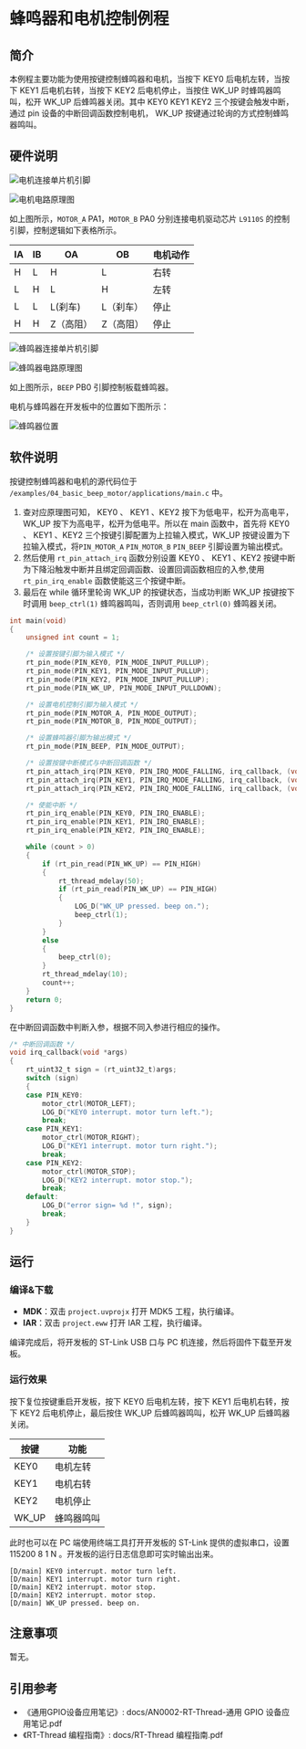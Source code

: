 # 蜂鸣器和电机控制例程

## 简介

本例程主要功能为使用按键控制蜂鸣器和电机，当按下 KEY0 后电机左转，当按下 KEY1 后电机右转，当按下 KEY2 后电机停止，当按住 WK_UP 时蜂鸣器鸣叫，松开 WK_UP 后蜂鸣器关闭。其中 KEY0 KEY1 KEY2 三个按键会触发中断，通过 pin 设备的中断回调函数控制电机， WK_UP 按键通过轮询的方式控制蜂鸣器鸣叫。

## 硬件说明

![电机连接单片机引脚](../../docs/figures/04_basic_beep_motor/motor.png)

![电机电路原理图](../../docs/figures/04_basic_beep_motor/motor_1.png)

如上图所示，`MOTOR_A` PA1，`MOTOR_B` PA0 分别连接电机驱动芯片 `L9110S` 的控制引脚，控制逻辑如下表格所示。

|IA|IB|OA|OB|电机动作|
|--|--|--|--|--|
|H|L|H|L|右转|
|L|H|L|H|左转|
|L|L|L(刹车)|L（刹车）|停止|
|H|H|Z（高阻）|Z（高阻）|停止|

![蜂鸣器连接单片机引脚](../../docs/figures/04_basic_beep_motor/beep.png)

![蜂鸣器电路原理图](../../docs/figures/04_basic_beep_motor/beep_1.png)

如上图所示，`BEEP` PB0 引脚控制板载蜂鸣器。

电机与蜂鸣器在开发板中的位置如下图所示：

![蜂鸣器位置](../../docs/figures/04_basic_beep_motor/obj.png)


## 软件说明

按键控制蜂鸣器和电机的源代码位于 `/examples/04_basic_beep_motor/applications/main.c` 中。

1. 查对应原理图可知， KEY0 、 KEY1 、KEY2 按下为低电平，松开为高电平， WK_UP 按下为高电平，松开为低电平。所以在 main 函数中，首先将 KEY0 、 KEY1 、KEY2 三个按键引脚配置为上拉输入模式，WK_UP 按键设置为下拉输入模式，将`PIN_MOTOR_A` `PIN_MOTOR_B` `PIN_BEEP` 引脚设置为输出模式。
2. 然后使用 `rt_pin_attach_irq` 函数分别设置 KEY0 、 KEY1 、KEY2 按键中断为下降沿触发中断并且绑定回调函数、设置回调函数相应的入参,使用 `rt_pin_irq_enable` 函数使能这三个按键中断。
3. 最后在 while 循环里轮询 WK_UP 的按键状态，当成功判断 WK_UP 按键按下时调用 `beep_ctrl(1)` 蜂鸣器鸣叫，否则调用 `beep_ctrl(0)` 蜂鸣器关闭。


```c
int main(void)
{
    unsigned int count = 1;

    /* 设置按键引脚为输入模式 */
    rt_pin_mode(PIN_KEY0, PIN_MODE_INPUT_PULLUP);
    rt_pin_mode(PIN_KEY1, PIN_MODE_INPUT_PULLUP);
    rt_pin_mode(PIN_KEY2, PIN_MODE_INPUT_PULLUP);
    rt_pin_mode(PIN_WK_UP, PIN_MODE_INPUT_PULLDOWN);

    /* 设置电机控制引脚为输入模式 */
    rt_pin_mode(PIN_MOTOR_A, PIN_MODE_OUTPUT);
    rt_pin_mode(PIN_MOTOR_B, PIN_MODE_OUTPUT);

    /* 设置蜂鸣器引脚为输出模式 */
    rt_pin_mode(PIN_BEEP, PIN_MODE_OUTPUT);

    /* 设置按键中断模式与中断回调函数 */
    rt_pin_attach_irq(PIN_KEY0, PIN_IRQ_MODE_FALLING, irq_callback, (void *)PIN_KEY0);
    rt_pin_attach_irq(PIN_KEY1, PIN_IRQ_MODE_FALLING, irq_callback, (void *)PIN_KEY1);
    rt_pin_attach_irq(PIN_KEY2, PIN_IRQ_MODE_FALLING, irq_callback, (void *)PIN_KEY2);

    /* 使能中断 */
    rt_pin_irq_enable(PIN_KEY0, PIN_IRQ_ENABLE);
    rt_pin_irq_enable(PIN_KEY1, PIN_IRQ_ENABLE);
    rt_pin_irq_enable(PIN_KEY2, PIN_IRQ_ENABLE);

    while (count > 0)
    {
        if (rt_pin_read(PIN_WK_UP) == PIN_HIGH)
        {
            rt_thread_mdelay(50);
            if (rt_pin_read(PIN_WK_UP) == PIN_HIGH)
            {
                LOG_D("WK_UP pressed. beep on.");
                beep_ctrl(1);
            }
        }
        else
        {
            beep_ctrl(0);
        }
        rt_thread_mdelay(10);
        count++;
    }
    return 0;
}
```

在中断回调函数中判断入参，根据不同入参进行相应的操作。

```c
/* 中断回调函数 */
void irq_callback(void *args)
{
    rt_uint32_t sign = (rt_uint32_t)args;
    switch (sign)
    {
    case PIN_KEY0:
        motor_ctrl(MOTOR_LEFT);
        LOG_D("KEY0 interrupt. motor turn left.");
        break;
    case PIN_KEY1:
        motor_ctrl(MOTOR_RIGHT);
        LOG_D("KEY1 interrupt. motor turn right.");
        break;
    case PIN_KEY2:
        motor_ctrl(MOTOR_STOP);
        LOG_D("KEY2 interrupt. motor stop.");
        break;
    default:
        LOG_D("error sign= %d !", sign);
        break;
    }
}
```

## 运行

### 编译&下载

- **MDK**：双击 `project.uvprojx` 打开 MDK5 工程，执行编译。
- **IAR**：双击 `project.eww` 打开 IAR 工程，执行编译。

编译完成后，将开发板的 ST-Link USB 口与 PC 机连接，然后将固件下载至开发板。

### 运行效果

按下复位按键重启开发板，按下 KEY0 后电机左转，按下 KEY1 后电机右转，按下 KEY2 后电机停止，最后按住 WK_UP 后蜂鸣器鸣叫，松开 WK_UP 后蜂鸣器关闭。

|按键|功能|
|----|---|
|KEY0|电机左转|
|KEY1|电机右转|
|KEY2|电机停止|
|WK_UP|蜂鸣器鸣叫|

此时也可以在 PC 端使用终端工具打开开发板的 ST-Link 提供的虚拟串口，设置 115200 8 1 N 。开发板的运行日志信息即可实时输出出来。

```shell
[D/main] KEY0 interrupt. motor turn left.
[D/main] KEY1 interrupt. motor turn right.
[D/main] KEY2 interrupt. motor stop.
[D/main] KEY2 interrupt. motor stop.
[D/main] WK_UP pressed. beep on.
```

## 注意事项

暂无。

## 引用参考

- 《通用GPIO设备应用笔记》: docs/AN0002-RT-Thread-通用 GPIO 设备应用笔记.pdf
- 《RT-Thread 编程指南》: docs/RT-Thread 编程指南.pdf